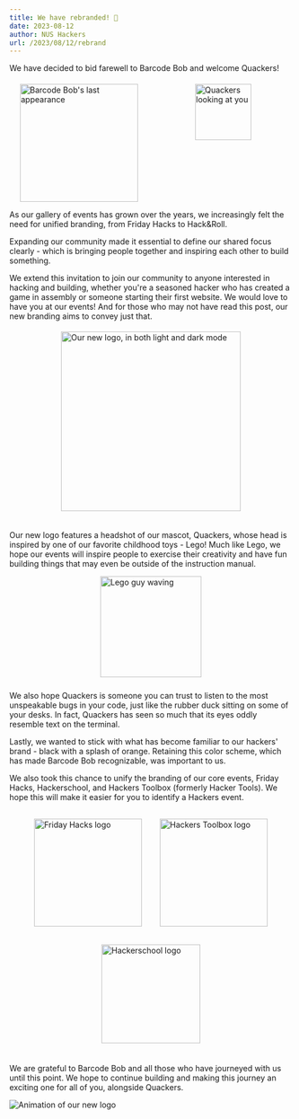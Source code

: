 ```yaml
---
title: We have rebranded! 🐣
date: 2023-08-12
author: NUS Hackers
url: /2023/08/12/rebrand
---
```


We have decided to bid farewell to Barcode Bob and welcome Quackers!

<div style="display: flex; flex-wrap: wrap; justify-content: space-between; margin-top: 20px; margin-bottom: 10px;">
  <div style="flex: 1; display: flex; justify-content: center; margin-right: 5px;">
    <img src="/img/2023/barcode-bob.png" alt="Barcode Bob's last appearance" style="width: 210px;">
  </div>
  <div style="flex: 1; display: flex; justify-content: center; margin-left: 5px;">
    <img src="/img/logos/head/logo-head-light.svg" alt="Quackers looking at you" style="width: 100px;">
  </div>
</div>

As our gallery of events has grown over the years, we increasingly felt the need for unified branding, from Friday Hacks to Hack&Roll.

Expanding our community made it essential to define our shared focus clearly - which is bringing people together and inspiring each other to build something.

We extend this invitation to join our community to anyone interested in hacking and building, whether you're a seasoned hacker who has created a game in assembly or someone starting their first website. We would love to have you at our events!
And for those who may not have read this post, our new branding aims to convey just that.

<div style="display: flex; justify-content: center; padding: 20px; padding-top: 5px;">
  <img src="/img/2023/logo-light-dark.png" alt="Our new logo, in both light and dark mode" style="width: 20rem" />
</div>

Our new logo features a headshot of our mascot, Quackers, whose head is inspired by one of our favorite childhood toys - Lego! Much like Lego, we hope our events will inspire people to exercise their creativity and have fun building things that may even be outside of the instruction manual.

<div style="display: flex; justify-content: center; align-items: center; padding-bottom: 10px;">
  <img src="/img/2023/lego-guy.png" alt="Lego guy waving" style="width: 180px; height: auto;">
</div>

We also hope Quackers is someone you can trust to listen to the most unspeakable bugs in your code, just like the rubber duck sitting on some of your desks. In fact, Quackers has seen so much that its eyes oddly resemble text on the terminal.

Lastly, we wanted to stick with what has become familiar to our hackers' brand - black with a splash of orange. Retaining this color scheme, which has made Barcode Bob recognizable, was important to us.

We also took this chance to unify the branding of our core events, Friday Hacks, Hackerschool, and Hackers Toolbox (formerly Hacker Tools). We hope this will make it easier for you to identify a Hackers event.

<div style="display: flex; flex-wrap: wrap; justify-content: center; align-items: center; margin-bottom: 20px;">
  <img src="/img/logos/friday-hacks/fridayhacks.svg" alt="Friday Hacks logo" style="width: 12rem; margin: 16px;">
  <img src="/img/logos/hackers-toolbox/hackerstoolbox.svg" alt="Hackers Toolbox logo" style="width: 12rem; margin: 16px;">
  <img src="/img/logos/hackerschool/hackerschool.svg" alt="Hackerschool logo" style="width: 11rem; margin: 16px;">
</div>

We are grateful to Barcode Bob and all those who have journeyed with us until this point. We hope to continue building and making this journey an exciting one for all of you, alongside Quackers.

<img src="/img/2023/quackers-animation.gif" alt="Animation of our new logo">
